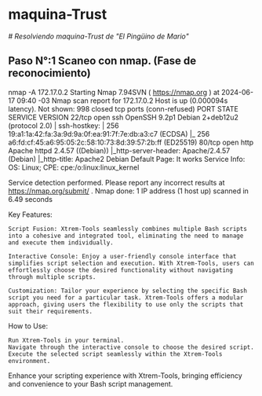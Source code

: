 <h1 aling="center"> maquina-Trust </h1>
<em> # Resolviendo maquina-Trust de "El Pingüino de Mario" </em>

## Paso N°:1 Scaneo con nmap. (Fase de reconocimiento)

nmap -A 172.17.0.2
Starting Nmap 7.94SVN ( https://nmap.org ) at 2024-06-17 09:40 -03
Nmap scan report for 172.17.0.2
Host is up (0.000094s latency).
Not shown: 998 closed tcp ports (conn-refused)
PORT   STATE SERVICE VERSION
22/tcp open  ssh     OpenSSH 9.2p1 Debian 2+deb12u2 (protocol 2.0)
| ssh-hostkey: 
|   256 19:a1:1a:42:fa:3a:9d:9a:0f:ea:91:7f:7e:db:a3:c7 (ECDSA)
|_  256 a6:fd:cf:45:a6:95:05:2c:58:10:73:8d:39:57:2b:ff (ED25519)
80/tcp open  http    Apache httpd 2.4.57 ((Debian))
|_http-server-header: Apache/2.4.57 (Debian)
|_http-title: Apache2 Debian Default Page: It works
Service Info: OS: Linux; CPE: cpe:/o:linux:linux_kernel

Service detection performed. Please report any incorrect results at https://nmap.org/submit/ .
Nmap done: 1 IP address (1 host up) scanned in 6.49 seconds


Key Features:

    Script Fusion: Xtrem-Tools seamlessly combines multiple Bash scripts into a cohesive and integrated tool, eliminating the need to manage and execute them individually.

    Interactive Console: Enjoy a user-friendly console interface that simplifies script selection and execution. With Xtrem-Tools, users can effortlessly choose the desired functionality without navigating through multiple scripts.

    Customization: Tailor your experience by selecting the specific Bash script you need for a particular task. Xtrem-Tools offers a modular approach, giving users the flexibility to use only the scripts that suit their requirements.

How to Use:

    Run Xtrem-Tools in your terminal.
    Navigate through the interactive console to choose the desired script.
    Execute the selected script seamlessly within the Xtrem-Tools environment.


Enhance your scripting experience with Xtrem-Tools, bringing efficiency and convenience to your Bash script management.
